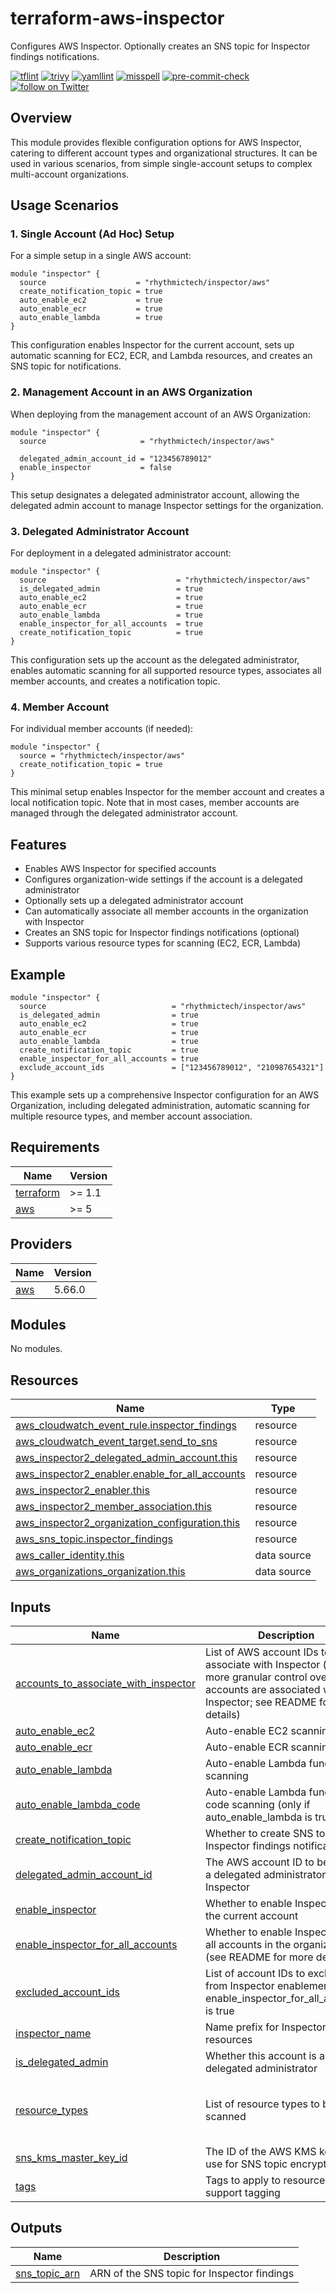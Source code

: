 # terraform-aws-inspector
Configures AWS Inspector. Optionally creates an SNS topic for Inspector findings notifications.

[![tflint](https://github.com/rhythmictech/terraform-aws-inspector/workflows/tflint/badge.svg?branch=master&event=push)](https://github.com/rhythmictech/terraform-aws-inspector/actions?query=workflow%3Atflint+event%3Apush+branch%3Amaster)
[![trivy](https://github.com/rhythmictech/terraform-aws-inspector/workflows/trivy/badge.svg?branch=master&event=push)](https://github.com/rhythmictech/terraform-aws-inspector/actions?query=workflow%3Atrivy+event%3Apush+branch%3Amaster)
[![yamllint](https://github.com/rhythmictech/terraform-aws-inspector/workflows/yamllint/badge.svg?branch=master&event=push)](https://github.com/rhythmictech/terraform-aws-inspector/actions?query=workflow%3Ayamllint+event%3Apush+branch%3Amaster)
[![misspell](https://github.com/rhythmictech/terraform-aws-inspector/workflows/misspell/badge.svg?branch=master&event=push)](https://github.com/rhythmictech/terraform-aws-inspector/actions?query=workflow%3Amisspell+event%3Apush+branch%3Amaster)
[![pre-commit-check](https://github.com/rhythmictech/terraform-aws-inspector/workflows/pre-commit-check/badge.svg?branch=master&event=push)](https://github.com/rhythmictech/terraform-aws-inspector/actions?query=workflow%3Apre-commit-check+event%3Apush+branch%3Amaster)
<a href="https://twitter.com/intent/follow?screen_name=RhythmicTech"><img src="https://img.shields.io/twitter/follow/RhythmicTech?style=social&logo=twitter" alt="follow on Twitter"></a>


## Overview

This module provides flexible configuration options for AWS Inspector, catering to different account types and organizational structures. It can be used in various scenarios, from simple single-account setups to complex multi-account organizations.

## Usage Scenarios

### 1. Single Account (Ad Hoc) Setup

For a simple setup in a single AWS account:

```hcl
module "inspector" {
  source                    = "rhythmictech/inspector/aws"
  create_notification_topic = true
  auto_enable_ec2           = true
  auto_enable_ecr           = true
  auto_enable_lambda        = true
}
```

This configuration enables Inspector for the current account, sets up automatic scanning for EC2, ECR, and Lambda resources, and creates an SNS topic for notifications.

### 2. Management Account in an AWS Organization

When deploying from the management account of an AWS Organization:

```hcl
module "inspector" {
  source                     = "rhythmictech/inspector/aws"
  
  delegated_admin_account_id = "123456789012"
  enable_inspector           = false
}
```

This setup designates a delegated administrator account, allowing the delegated admin account to manage Inspector settings for the organization.

### 3. Delegated Administrator Account

For deployment in a delegated administrator account:

```hcl
module "inspector" {
  source                             = "rhythmictech/inspector/aws"
  is_delegated_admin                 = true
  auto_enable_ec2                    = true
  auto_enable_ecr                    = true
  auto_enable_lambda                 = true
  enable_inspector_for_all_accounts  = true
  create_notification_topic          = true
}
```

This configuration sets up the account as the delegated administrator, enables automatic scanning for all supported resource types, associates all member accounts, and creates a notification topic.

### 4. Member Account

For individual member accounts (if needed):

```hcl
module "inspector" {
  source = "rhythmictech/inspector/aws"
  create_notification_topic = true
}
```

This minimal setup enables Inspector for the member account and creates a local notification topic. Note that in most cases, member accounts are managed through the delegated administrator account.

## Features

- Enables AWS Inspector for specified accounts
- Configures organization-wide settings if the account is a delegated administrator
- Optionally sets up a delegated administrator account
- Can automatically associate all member accounts in the organization with Inspector
- Creates an SNS topic for Inspector findings notifications (optional)
- Supports various resource types for scanning (EC2, ECR, Lambda)

## Example

```hcl
module "inspector" {
  source                            = "rhythmictech/inspector/aws"
  is_delegated_admin                = true
  auto_enable_ec2                   = true
  auto_enable_ecr                   = true
  auto_enable_lambda                = true
  create_notification_topic         = true
  enable_inspector_for_all_accounts = true
  exclude_account_ids               = ["123456789012", "210987654321"]
}
```

This example sets up a comprehensive Inspector configuration for an AWS Organization, including delegated administration, automatic scanning for multiple resource types, and member account association.


<!-- BEGINNING OF PRE-COMMIT-TERRAFORM DOCS HOOK -->
## Requirements

| Name | Version |
|------|---------|
| <a name="requirement_terraform"></a> [terraform](#requirement\_terraform) | >= 1.1 |
| <a name="requirement_aws"></a> [aws](#requirement\_aws) | >= 5 |

## Providers

| Name | Version |
|------|---------|
| <a name="provider_aws"></a> [aws](#provider\_aws) | 5.66.0 |

## Modules

No modules.

## Resources

| Name | Type |
|------|------|
| [aws_cloudwatch_event_rule.inspector_findings](https://registry.terraform.io/providers/hashicorp/aws/latest/docs/resources/cloudwatch_event_rule) | resource |
| [aws_cloudwatch_event_target.send_to_sns](https://registry.terraform.io/providers/hashicorp/aws/latest/docs/resources/cloudwatch_event_target) | resource |
| [aws_inspector2_delegated_admin_account.this](https://registry.terraform.io/providers/hashicorp/aws/latest/docs/resources/inspector2_delegated_admin_account) | resource |
| [aws_inspector2_enabler.enable_for_all_accounts](https://registry.terraform.io/providers/hashicorp/aws/latest/docs/resources/inspector2_enabler) | resource |
| [aws_inspector2_enabler.this](https://registry.terraform.io/providers/hashicorp/aws/latest/docs/resources/inspector2_enabler) | resource |
| [aws_inspector2_member_association.this](https://registry.terraform.io/providers/hashicorp/aws/latest/docs/resources/inspector2_member_association) | resource |
| [aws_inspector2_organization_configuration.this](https://registry.terraform.io/providers/hashicorp/aws/latest/docs/resources/inspector2_organization_configuration) | resource |
| [aws_sns_topic.inspector_findings](https://registry.terraform.io/providers/hashicorp/aws/latest/docs/resources/sns_topic) | resource |
| [aws_caller_identity.this](https://registry.terraform.io/providers/hashicorp/aws/latest/docs/data-sources/caller_identity) | data source |
| [aws_organizations_organization.this](https://registry.terraform.io/providers/hashicorp/aws/latest/docs/data-sources/organizations_organization) | data source |

## Inputs

| Name | Description | Type | Default | Required |
|------|-------------|------|---------|:--------:|
| <a name="input_accounts_to_associate_with_inspector"></a> [accounts\_to\_associate\_with\_inspector](#input\_accounts\_to\_associate\_with\_inspector) | List of AWS account IDs to associate with Inspector (used for more granular control over which accounts are associated with Inspector; see README for more details) | `list(string)` | `[]` | no |
| <a name="input_auto_enable_ec2"></a> [auto\_enable\_ec2](#input\_auto\_enable\_ec2) | Auto-enable EC2 scanning | `bool` | `false` | no |
| <a name="input_auto_enable_ecr"></a> [auto\_enable\_ecr](#input\_auto\_enable\_ecr) | Auto-enable ECR scanning | `bool` | `false` | no |
| <a name="input_auto_enable_lambda"></a> [auto\_enable\_lambda](#input\_auto\_enable\_lambda) | Auto-enable Lambda function scanning | `bool` | `false` | no |
| <a name="input_auto_enable_lambda_code"></a> [auto\_enable\_lambda\_code](#input\_auto\_enable\_lambda\_code) | Auto-enable Lambda function code scanning (only if auto\_enable\_lambda is true) | `bool` | `false` | no |
| <a name="input_create_notification_topic"></a> [create\_notification\_topic](#input\_create\_notification\_topic) | Whether to create SNS topic for Inspector findings notifications | `bool` | `true` | no |
| <a name="input_delegated_admin_account_id"></a> [delegated\_admin\_account\_id](#input\_delegated\_admin\_account\_id) | The AWS account ID to be set as a delegated administrator for Inspector | `string` | `null` | no |
| <a name="input_enable_inspector"></a> [enable\_inspector](#input\_enable\_inspector) | Whether to enable Inspector for the current account | `bool` | `true` | no |
| <a name="input_enable_inspector_for_all_accounts"></a> [enable\_inspector\_for\_all\_accounts](#input\_enable\_inspector\_for\_all\_accounts) | Whether to enable Inspector for all accounts in the organization (see README for more details) | `bool` | `false` | no |
| <a name="input_excluded_account_ids"></a> [excluded\_account\_ids](#input\_excluded\_account\_ids) | List of account IDs to exclude from Inspector enablement when enable\_inspector\_for\_all\_accounts is true | `list(string)` | `[]` | no |
| <a name="input_inspector_name"></a> [inspector\_name](#input\_inspector\_name) | Name prefix for Inspector-related resources | `string` | `"inspector"` | no |
| <a name="input_is_delegated_admin"></a> [is\_delegated\_admin](#input\_is\_delegated\_admin) | Whether this account is a delegated administrator | `bool` | `false` | no |
| <a name="input_resource_types"></a> [resource\_types](#input\_resource\_types) | List of resource types to be scanned | `list(string)` | <pre>[<br>  "EC2",<br>  "ECR",<br>  "LAMBDA"<br>]</pre> | no |
| <a name="input_sns_kms_master_key_id"></a> [sns\_kms\_master\_key\_id](#input\_sns\_kms\_master\_key\_id) | The ID of the AWS KMS key to use for SNS topic encryption | `string` | `"alias/aws/sns"` | no |
| <a name="input_tags"></a> [tags](#input\_tags) | Tags to apply to resources that support tagging | `map(string)` | `{}` | no |

## Outputs

| Name | Description |
|------|-------------|
| <a name="output_sns_topic_arn"></a> [sns\_topic\_arn](#output\_sns\_topic\_arn) | ARN of the SNS topic for Inspector findings |
<!-- END OF PRE-COMMIT-TERRAFORM DOCS HOOK -->
